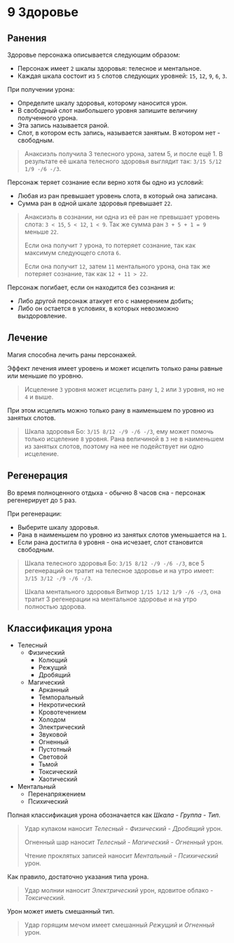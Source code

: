 # 9 Здоровье

## Ранения

Здоровье персонажа описывается следующим образом:
- Персонаж имеет `2` шкалы здоровья: телесное и ментальное.
- Каждая шкала состоит из `5` слотов следующих уровней: `15`, `12`, `9`, `6`, `3`.

При получении урона:
- Определите шкалу здоровья, которому наносится урон.
- В свободный слот наибольшего уровня запишите величину полученного урона.
- Эта запись называется раной.
- Слот, в котором есть запись, называется занятым. В котором нет - свободным.

>Анаксиэль получила 3 телесного урона, затем 5, и после ещё 1.
>В результате её шкала телесного здоровья выглядит так: `3/15 5/12 1/9 -/6 -/3`.

Персонаж теряет сознание если верно хотя бы одно из условий:
- Любая из ран превышает уровень слота, в который она записана.
- Сумма ран в одной шкале здоровья превышает `22`.

>Анаксиэль в сознании, ни одна из её ран не превышает уровень слота: `3 < 15`, `5 < 12`, `1 < 9`.
>Так же сумма ран `3 + 5 + 1 = 9` меньше `22`.
>
>Если она получит `7` урона, то потеряет сознание, так как максимум следующего слота `6`.
>
>Если она получит `12`, затем `11` ментального урона, она так же потеряет сознание, так как `12 + 11 > 22`.

Персонаж погибает, если он находится без сознания и:
- Либо другой персонаж атакует его с намерением добить;
- Либо он остается в условиях, в которых невозможно выздоровление.

## Лечение

Магия способна лечить раны персонажей.

Эффект лечения имеет уровень и может исцелить только раны равные или меньшие по уровню.

>Исцеление `3` уровня может исцелить рану `1`, `2` или `3` уровня, но не `4` и выше.

При этом исцелить можно только рану в наименьшем по уровню из занятых слотов.

>Шкала здоровья Бо: `3/15 8/12 -/9 -/6 -/3`, ему может помочь только исцеление `8` уровня.
>Рана величиной в `3` не в наименьшем из занятых слотов, поэтому на нее не подействует ни одно исцеление.

## Регенерация

Во время полноценного отдыха - обычно 8 часов сна - персонаж регенерирует до `5` раз.

При регенерации:
- Выберите шкалу здоровья.
- Рана в наименьшем по уровню из занятых слотов уменьшается на `1`.
- Если рана достигла `0` уровня - она исчезает, слот становится свободным.

>Шкала телесного здоровья Бо: `3/15 8/12 -/9 -/6 -/3`,
>все 5 регенераций он тратит на телесное здоровье
>и на утро имеет: `3/15 3/12 -/9 -/6 -/3`.
>
>Шкала ментального здоровья Витмор `1/15 1/12 1/9 -/6 -/3`,
>она тратит 3 регенерации на ментальное здоровье
>и на утро полностью здорова.

## Классификация урона

- Телесный
  - Физический
    - Колющий
    - Режущий
    - Дробящий
  - Магический
    - Арканный
    - Темпоральный
    - Некротический
    - Кровотечением
    - Холодом
    - Электрический
    - Звуковой
    - Огненный
    - Пустотный
    - Световой
    - Тьмой
    - Токсический
    - Хаотический
- Ментальный
  - Перенапряжением
  - Психический

Полная классификация урона обозначается как _Шкала - Группа - Тип_.

>Удар кулаком наносит _Телесный - Физический - Дробящий_ урон.
>
>Огненный шар наносит _Телесный - Магический - Огненный_ урон.
>
>Чтение проклятых записей наносит _Ментальный - Психический_ урон.

Как правило, достаточно указания типа урона.

>Удар молнии наносит _Электрический_ урон, ядовитое облако - _Токсический_.

Урон может иметь смешанный тип.

>Удар горящим мечом имеет смешанный _Режущий_ и _Огненный_ урон.
